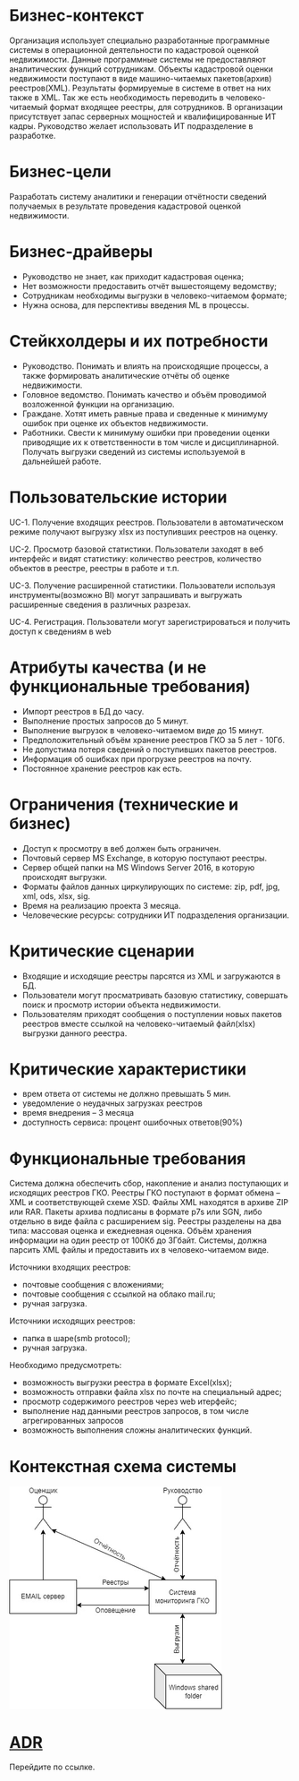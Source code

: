 # Бизнес-контекст
Организация использует специально разработанные программные системы в операционной деятельности по кадастровой оценкой недвижимости. Данные программные системы не предоставляют аналитических функций сотрудникам. Объекты кадастровой оценки недвижимости поступают в виде машино-читаемых пакетов(архив) реестров(XML). Результаты формируемые в системе в ответ на них также в XML. Так же есть необходимость переводить в человеко-читаемый формат входящее реестры, для сотрудников. В организации присутствует запас серверных мощностей и квалифицированные ИТ кадры. Руководство желает использовать ИТ подразделение в разработке.

# Бизнес-цели
Разработать систему аналитики и генерации отчётности сведений получаемых в результате проведения кадастровой оценкой недвижимости.

# Бизнес-драйверы
- Руководство не знает, как приходит кадастровая оценка;
- Нет возможности предоставить отчёт вышестоящему ведомству;
- Сотрудникам необходимы выгрузки в человеко-читаемом формате;
- Нужна основа, для перспективы введения ML в процессы.

# Стейкхолдеры и их потребности
- Руководство. Понимать и влиять на происходящие процессы, а также формировать аналитические отчёты об оценке недвижимости.
- Головное ведомство. Понимать качество и объём проводимой возложенной функции на организацию.
- Граждане. Хотят иметь равные права и сведенные к минимуму ошибок при оценке их объектов недвижимости.
- Работники. Свести к минимуму ошибки при проведении оценки приводящие их к ответственности в том числе и дисциплинарной. Получать выгрузки сведений из системы используемой в дальнейшей работе.

# Пользовательские истории
UC-1. Получение входящих реестров. Пользователи в автоматическом режиме получают выгрузку xlsx из поступивших реестров на оценку.

UC-2. Просмотр базовой статистики.	Пользователи заходят в веб интерфейс и видят статистику: количество реестров, количество объектов в реестре, реестры в работе и т.п.

UC-3. Получение расширенной статистики.	Пользователи используя инструменты(возможно BI) могут запрашивать и выгружать расширенные сведения в различных разрезах.

UC-4. Регистрация.	Пользователи могут зарегистрироваться и получить доступ к сведениям в web

# Атрибуты качества (и не функциональные требования)
- Импорт реестров в БД до часу. 
- Выполнение простых запросов до 5 минут. 
- Выполнение выгрузок в человеко-читаемом виде до 15 минут. 
- Предположительный объём хранение реестров ГКО за 5 лет - 10Гб. 
- Не допустима потеря сведений о поступивших пакетов реестров.
- Информация об ошибках при прогрузке реестров на почту.
- Постоянное хранение реестров как есть.

# Ограничения (технические и бизнес)
- Доступ к просмотру в веб должен быть ограничен.
- Почтовый сервер MS Exchange, в которую поступают реестры.
- Сервер общей папки на MS Windows Server 2016, в которую происходят выгрузки.
- Форматы файлов данных циркулирующих по системе: zip, pdf, jpg, xml, ods, xlsx, sig.
- Время на реализацию проекта 3 месяца.
- Человеческие ресурсы: сотрудники ИТ подразделения организации.

# Критические сценарии 
- Входящие и исходящие реестры парсятся из XML и загружаются в БД.
- Пользователи могут просматривать базовую статистику, совершать поиск и просмотр истории объекта недвижимости.
- Пользователям приходят сообщения о поступлении новых пакетов реестров вместе ссылкой на человеко-читаемый файл(xlsx) выгрузки данного реестра. 

# Критические характеристики
- врем ответа от системы не должно превышать 5 мин.
- уведомление о неудачных загрузках реестров
- время внедрения – 3 месяца
- доступность сервиса: процент ошибочных ответов(90%)

# Функциональные требования
Система должна обеспечить сбор, накопление и анализ поступающих и исходящих реестров ГКО. 
Реестры ГКО поступают в формат обмена – XML и соответствующей схеме XSD. Файлы XML находятся в архиве ZIP или RAR. Пакеты архива подписаны в формате p7s или SGN, либо отдельно в виде файла с расширением sig. Реестры разделены на два типа: массовая оценка и ежедневная оценка. Объём хранения информации на один реестр от 100Кб до 3Гбайт.
Системы, должна парсить XML файлы и предоставить их в человеко-читаемом виде. 

Источники входящих реестров:
- почтовые сообщения с вложениями;
- почтовые сообщения с ссылкой на облако mail.ru;
- ручная загрузка.

Источники исходящих реестров:
- папка в шаре(smb protocol);
- ручная загрузка.

Необходимо предусмотреть:
- возможность выгрузки реестра в формате Excel(xlsx);
- возможность отправки файла xlsx по почте на специальный адрес;
- просмотр содержимого реестров через web итерфейс;
- выполнение над данными реестров запросов, в том числе агрегированных запросов
- возможность выполнения сложны аналитических функций.


# Контекстная схема системы
![Диаграмма контекста](<Диаграмма контекста.jpg>)

# [ADR](./ADR.md)
Перейдите по ссылке.
